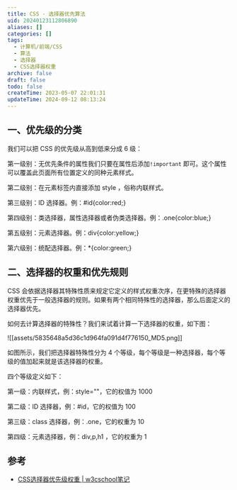 ```yaml
---
title: CSS - 选择器优先算法
uid: 20240123112806890
aliases: []
categories: []
tags:
  - 计算机/前端/CSS
  - 算法
  - 选择器
  - CSS选择器权重
archive: false
draft: false
todo: false
createTime: 2023-05-07 22:01:31
updateTime: 2024-09-12 08:13:24
---
```


## 一、优先级的分类

我们可以把 CSS 的优先级从高到低来分成 6 级：

第一级别：无优先条件的属性我们只要在属性后添加 ​`!important` ​即可。这个属性可以覆盖此页面所有位置定义的同种元素样式。

第二级别：在元素标签内直接添加 style ，俗称内联样式。

第三级别：ID 选择器。例：#id{color:red;}

第四级别：类选择器，属性选择器或者伪类选择器。例：.one{color:blue;}

第五级别：元素选择器。例：div{color:yellow;}

第六级别：统配选择器。例：*{color:green;}

## 二、选择器的权重和优先规则

CSS 会依据选择器其特殊性质来规定它定义的样式权重次序，在更特殊的选择器权重优先于一般选择器的规则。如果有两个相同特殊性的选择器，那么后面定义的选择器优先。

如何去计算选择器的特殊性？我们来试着计算一下选择器的权重，如下图：

![[assets/5835648a5d36c1d964fa091d4f776150_MD5.png]]

如图所示，我们把选择器特殊性分为 4 个等级，每个等级是一种选择器，每个等级的值加起来就是该选择器的权重。

四个等级定义如下：

第一级：内联样式，例：style=""，它的权值为 1000

第二级：ID 选择器，例：#id，它的权值为 100

第三级：class 选择器，例：.one，它的权重为 10

第四级：元素选择器，例：div,p,h1 ，它的权重为 1

## 参考

- [CSS选择器优先级权重 | w3cschool笔记](https://www.w3cschool.cn/article/67325175.html)
